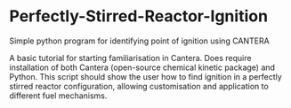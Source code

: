 # Perfectly-Stirred-Reactor-Ignition
Simple python program for identifying point of ignition using CANTERA

A basic tutorial for starting familiarisation in Cantera. 
Does require installation of both Cantera (open-source chemical kinetic package) and Python.
This script should show the user how to find ignition in a perfectly stirred reactor configuration, allowing customisation and application to different fuel mechanisms.
